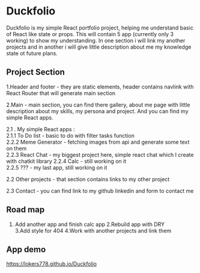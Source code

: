 # Duckfolio

Duckfolio is my simple React portfolio project, helping me understand basic of React like state or props. This will contain 5 app (currently only 3 working) to show my understanding. In one section i will link my another projects and in another i will give little description about me my knowledge state ot future plans.  
  
  ## Project Section
  1.Header and footer - they are static elements, header contains navlink with React Router that will generate main section
    
  2.Main - main section, you can find there gallery, about me page with little description about my skills, my persona and project. And you can find my simple React apps.
    
  2.1 . My simple React apps :  
  2.1.1 To Do list - basic to do with filter tasks function  
  2.2.2 Meme Generator - fetching images from api and generate some text on them  
  2.2.3 React Chat - my biggest project here, simple react chat which I create with chatkit library 
  2.2.4 Calc - still working on it  
  2.2.5 ??? - my last app, still working on it
  
  2.2 Other projects - that section contains links to my other project  
  
  2.3 Contact - you can find link to my github linkedin and form to contact me
  
## Road map
 1. Add another app and finish calc app
 2.Rebuild app with DRY  
 3.Add style for 404
 4.Work with another projects and link them  
   
## App demo

https://lokers778.github.io/Duckfolio

